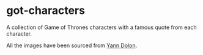 # got-characters

A collection of Game of Thrones characters with a famous quote from each character.

All the images have been sourced from [Yann Dolon](https://www.behance.net/gallery/79342597/GAME-OF-THRONES-Portraits).
